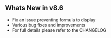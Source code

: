 Whats New in v8.6
--------------------------
- Fix an issue preventing formula to display
- Various bug fixes and improvements
- For full details please refer to the CHANGELOG
